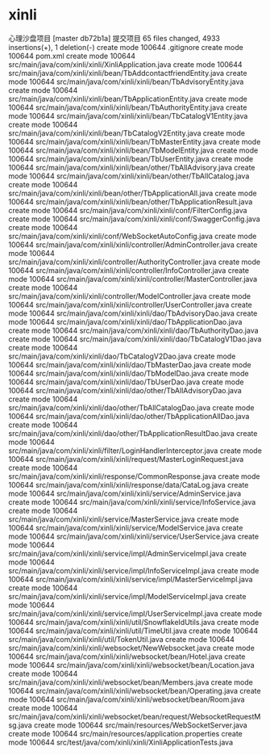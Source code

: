 # xinli
心理沙盘项目
[master db72b1a] 提交项目
 65 files changed, 4933 insertions(+), 1 deletion(-)
 create mode 100644 .gitignore
 create mode 100644 pom.xml
 create mode 100644 src/main/java/com/xinli/xinli/XinliApplication.java
 create mode 100644 src/main/java/com/xinli/xinli/bean/TbAddcontactfriendEntity.java
 create mode 100644 src/main/java/com/xinli/xinli/bean/TbAdvisoryEntity.java
 create mode 100644 src/main/java/com/xinli/xinli/bean/TbApplicationEntity.java
 create mode 100644 src/main/java/com/xinli/xinli/bean/TbAuthorityEntity.java
 create mode 100644 src/main/java/com/xinli/xinli/bean/TbCatalogV1Entity.java
 create mode 100644 src/main/java/com/xinli/xinli/bean/TbCatalogV2Entity.java
 create mode 100644 src/main/java/com/xinli/xinli/bean/TbMasterEntity.java
 create mode 100644 src/main/java/com/xinli/xinli/bean/TbModelEntity.java
 create mode 100644 src/main/java/com/xinli/xinli/bean/TbUserEntity.java
 create mode 100644 src/main/java/com/xinli/xinli/bean/other/TbAllAdvisory.java
 create mode 100644 src/main/java/com/xinli/xinli/bean/other/TbAllCatalog.java
 create mode 100644 src/main/java/com/xinli/xinli/bean/other/TbApplicationAll.java
 create mode 100644 src/main/java/com/xinli/xinli/bean/other/TbApplicationResult.java
 create mode 100644 src/main/java/com/xinli/xinli/conf/FilterConfig.java
 create mode 100644 src/main/java/com/xinli/xinli/conf/SwaggerConfig.java
 create mode 100644 src/main/java/com/xinli/xinli/conf/WebSocketAutoConfig.java
 create mode 100644 src/main/java/com/xinli/xinli/controller/AdminController.java
 create mode 100644 src/main/java/com/xinli/xinli/controller/AuthorityController.java
 create mode 100644 src/main/java/com/xinli/xinli/controller/InfoController.java
 create mode 100644 src/main/java/com/xinli/xinli/controller/MasterController.java
 create mode 100644 src/main/java/com/xinli/xinli/controller/ModelController.java
 create mode 100644 src/main/java/com/xinli/xinli/controller/UserController.java
 create mode 100644 src/main/java/com/xinli/xinli/dao/TbAdvisoryDao.java
 create mode 100644 src/main/java/com/xinli/xinli/dao/TbApplicationDao.java
 create mode 100644 src/main/java/com/xinli/xinli/dao/TbAuthorityDao.java
 create mode 100644 src/main/java/com/xinli/xinli/dao/TbCatalogV1Dao.java
 create mode 100644 src/main/java/com/xinli/xinli/dao/TbCatalogV2Dao.java
 create mode 100644 src/main/java/com/xinli/xinli/dao/TbMasterDao.java
 create mode 100644 src/main/java/com/xinli/xinli/dao/TbModelDao.java
 create mode 100644 src/main/java/com/xinli/xinli/dao/TbUserDao.java
 create mode 100644 src/main/java/com/xinli/xinli/dao/other/TbAllAdvisoryDao.java
 create mode 100644 src/main/java/com/xinli/xinli/dao/other/TbAllCatalogDao.java
 create mode 100644 src/main/java/com/xinli/xinli/dao/other/TbApplicationAllDao.java
 create mode 100644 src/main/java/com/xinli/xinli/dao/other/TbApplicationResultDao.java
 create mode 100644 src/main/java/com/xinli/xinli/filter/LoginHandlerInterceptor.java
 create mode 100644 src/main/java/com/xinli/xinli/request/MasterLoginRequest.java
 create mode 100644 src/main/java/com/xinli/xinli/response/CommonResponse.java
 create mode 100644 src/main/java/com/xinli/xinli/response/data/CataLog.java
 create mode 100644 src/main/java/com/xinli/xinli/service/AdminService.java
 create mode 100644 src/main/java/com/xinli/xinli/service/InfoService.java
 create mode 100644 src/main/java/com/xinli/xinli/service/MasterService.java
 create mode 100644 src/main/java/com/xinli/xinli/service/ModelService.java
 create mode 100644 src/main/java/com/xinli/xinli/service/UserService.java
 create mode 100644 src/main/java/com/xinli/xinli/service/impl/AdminServiceImpl.java
 create mode 100644 src/main/java/com/xinli/xinli/service/impl/InfoServiceImpl.java
 create mode 100644 src/main/java/com/xinli/xinli/service/impl/MasterServiceImpl.java
 create mode 100644 src/main/java/com/xinli/xinli/service/impl/ModelServiceImpl.java
 create mode 100644 src/main/java/com/xinli/xinli/service/impl/UserServiceImpl.java
 create mode 100644 src/main/java/com/xinli/xinli/util/SnowflakeIdUtils.java
 create mode 100644 src/main/java/com/xinli/xinli/util/TimeUtil.java
 create mode 100644 src/main/java/com/xinli/xinli/util/TokenUtil.java
 create mode 100644 src/main/java/com/xinli/xinli/websocket/NewWebsocket.java
 create mode 100644 src/main/java/com/xinli/xinli/websocket/bean/Hotel.java
 create mode 100644 src/main/java/com/xinli/xinli/websocket/bean/Location.java
 create mode 100644 src/main/java/com/xinli/xinli/websocket/bean/Members.java
 create mode 100644 src/main/java/com/xinli/xinli/websocket/bean/Operating.java
 create mode 100644 src/main/java/com/xinli/xinli/websocket/bean/Room.java
 create mode 100644 src/main/java/com/xinli/xinli/websocket/bean/request/WebsocketRequestMsg.java
 create mode 100644 src/main/resources/WebSocketServer.java
 create mode 100644 src/main/resources/application.properties
 create mode 100644 src/test/java/com/xinli/xinli/XinliApplicationTests.java

